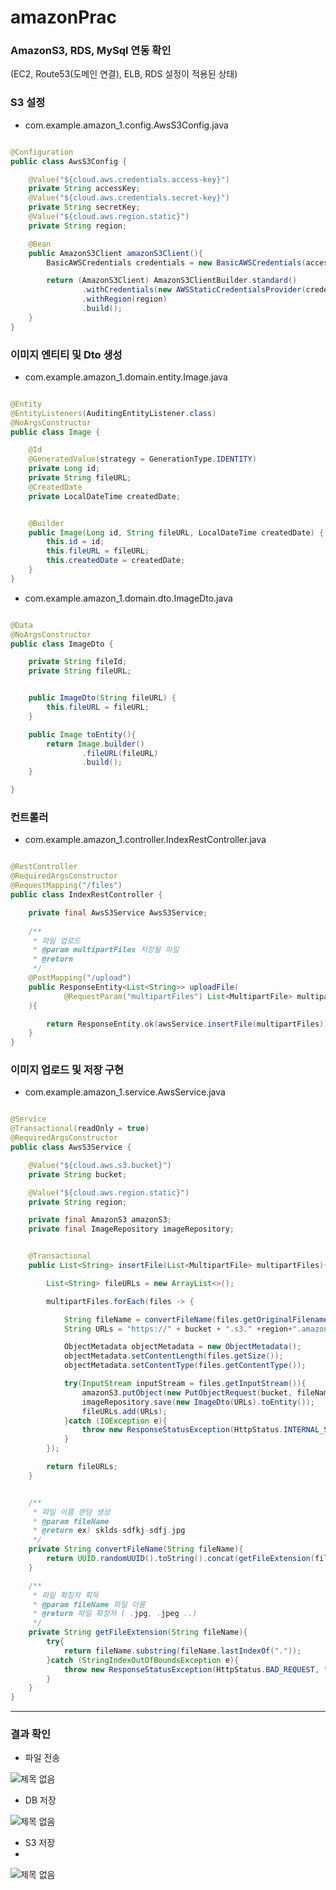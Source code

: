 # amazonPrac

### AmazonS3, RDS, MySql 연동 확인
(EC2, Route53(도메인 연결), ELB, RDS 설정이 적용된 상태)


### S3 설정

- com.example.amazon_1.config.AwsS3Config.java

```java

@Configuration
public class AwsS3Config {

    @Value("${cloud.aws.credentials.access-key}")
    private String accessKey;
    @Value("${cloud.aws.credentials.secret-key}")
    private String secretKey;
    @Value("${cloud.aws.region.static}")
    private String region;

    @Bean
    public AmazonS3Client amazonS3Client(){
        BasicAWSCredentials credentials = new BasicAWSCredentials(accessKey, secretKey);

        return (AmazonS3Client) AmazonS3ClientBuilder.standard()
                .withCredentials(new AWSStaticCredentialsProvider(credentials))
                .withRegion(region)
                .build();
    }
}

```

### 이미지 엔티티 및 Dto 생성

- com.example.amazon_1.domain.entity.Image.java

```java

@Entity
@EntityListeners(AuditingEntityListener.class)
@NoArgsConstructor
public class Image {

    @Id
    @GeneratedValue(strategy = GenerationType.IDENTITY)
    private Long id;
    private String fileURL;
    @CreatedDate
    private LocalDateTime createdDate;


    @Builder
    public Image(Long id, String fileURL, LocalDateTime createdDate) {
        this.id = id;
        this.fileURL = fileURL;
        this.createdDate = createdDate;
    }
}

```
- com.example.amazon_1.domain.dto.ImageDto.java

```java

@Data
@NoArgsConstructor
public class ImageDto {

    private String fileId;
    private String fileURL;


    public ImageDto(String fileURL) {
        this.fileURL = fileURL;
    }

    public Image toEntity(){
        return Image.builder()
                .fileURL(fileURL)
                .build();
    }

}

```

### 컨트롤러

- com.example.amazon_1.controller.IndexRestController.java

```java

@RestController
@RequiredArgsConstructor
@RequestMapping("/files")
public class IndexRestController {

    private final AwsS3Service AwsS3Service;
    
    /**
     * 파일 업로드
     * @param multipartFiles 저장될 파일
     * @return
     */
    @PostMapping("/upload")
    public ResponseEntity<List<String>> uploadFile(
            @RequestParam("multipartFiles") List<MultipartFile> multipartFiles
    ){

        return ResponseEntity.ok(awsService.insertFile(multipartFiles));
    }
}

```

### 이미지 업로드 및 저장 구현

- com.example.amazon_1.service.AwsService.java

```java

@Service
@Transactional(readOnly = true)
@RequiredArgsConstructor
public class AwsS3Service {

    @Value("${cloud.aws.s3.bucket}")
    private String bucket;

    @Value("${cloud.aws.region.static}")
    private String region;

    private final AmazonS3 amazonS3;
    private final ImageRepository imageRepository;


    @Transactional
    public List<String> insertFile(List<MultipartFile> multipartFiles){

        List<String> fileURLs = new ArrayList<>();

        multipartFiles.forEach(files -> {

            String fileName = convertFileName(files.getOriginalFilename());
            String URLs = "https://" + bucket + ".s3." +region+".amazonaws.com/" +fileName;

            ObjectMetadata objectMetadata = new ObjectMetadata();
            objectMetadata.setContentLength(files.getSize());
            objectMetadata.setContentType(files.getContentType());

            try(InputStream inputStream = files.getInputStream()){
                amazonS3.putObject(new PutObjectRequest(bucket, fileName, inputStream, objectMetadata));
                imageRepository.save(new ImageDto(URLs).toEntity());
                fileURLs.add(URLs);
            }catch (IOException e){
                throw new ResponseStatusException(HttpStatus.INTERNAL_SERVER_ERROR, "파일 업로드 실패");
            }
        });

        return fileURLs;
    }


    /**
     * 파일 이름 랜덤 생성
     * @param fileName
     * @return ex) sklds-sdfkj-sdfj.jpg
     */
    private String convertFileName(String fileName){
        return UUID.randomUUID().toString().concat(getFileExtension(fileName));
    }

    /**
     * 파일 확장자 획득
     * @param fileName 파일 이름
     * @return 파일 확장자 ( .jpg, .jpeg ..)
     */
    private String getFileExtension(String fileName){
        try{
            return fileName.substring(fileName.lastIndexOf("."));
        }catch (StringIndexOutOfBoundsException e){
            throw new ResponseStatusException(HttpStatus.BAD_REQUEST, "잘못된 형식의 파일" + fileName);
        }
    }
}

```

<hr>

### 결과 확인

- 파일 전송
  
![제목 없음](https://github.com/bokkaa/amazonPrac/assets/77730779/f9fd2db7-758d-4fa2-8856-7ed91a0b1042)

- DB 저장
  
![제목 없음](https://github.com/bokkaa/amazonPrac/assets/77730779/c1d3ca27-a649-41c8-9fe0-221535e4ade8)

- S3 저장
- 
![제목 없음](https://github.com/bokkaa/amazonPrac/assets/77730779/a0fee2f6-98f7-4d09-93f8-76539045db62)

  

